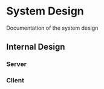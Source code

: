 # System Design

Documentation of the system design

## Internal Design

### Server 



### Client


